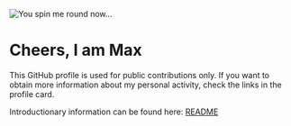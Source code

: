 ![You spin me round now...](https://webartdevelopers.com/blog/wp-content/uploads/2020/10/spinning-3d-cube.gif)

# Cheers, I am Max

This GitHub profile is used for public contributions only.
If you want to obtain more information about my personal
activity, check the links in the profile card.

Introductionary information can be found here: [README](https://git.sr.ht/~makkusu/makkusu)
